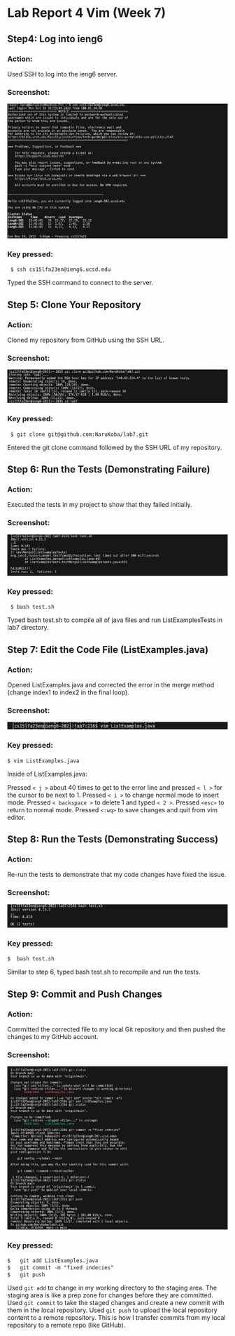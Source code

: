 # Lab Report 4 Vim (Week 7)

## Step4: Log into ieng6

### Action:
Used SSH to log into the ieng6 server.
### Screenshot:
![Image](ssh(login).png)
### Key pressed:
```
 $ ssh cs15lfa23en@ieng6.ucsd.edu
```
Typed the SSH command to connect to the server.

## Step 5: Clone Your Repository

### Action:
Cloned my repository from GitHub using the SSH URL.
### Screenshot:
![Image](gitclone.png)
### Key pressed:
```
 $ git clone git@github.com:NaruKoba/lab7.git
```
Entered the git clone command followed by the SSH URL of my repository.

## Step 6: Run the Tests (Demonstrating Failure)

### Action:
Executed the tests in my project to show that they failed initially.
### Screenshot:
![Image](bash(fail).png)
### Key pressed:
```
 $ bash test.sh
```
Typed bash test.sh to compile all of java files and run ListExamplesTests in lab7 directory.

## Step 7: Edit the Code File (ListExamples.java)

### Action:
Opened ListExamples.java and corrected the error in the merge method (change index1 to index2 in the final loop).
### Screenshot:
![Image](vim.png)
### Key pressed:
```
$ vim ListExamples.java

```
Inside of ListExamples.java:

Pressed `< j >` about 40 times to get to the error line and pressed `< l >` for the cursor to be next to 1. Pressed `< i >` to change normal mode to insert mode. Pressed `< backspace >` to delete 1 and typed `< 2 >`. Pressed `<esc>` to return to normal mode. Pressed `<:wq>` to save changes and quit from vim editor. 



## Step 8: Run the Tests (Demonstrating Success)

### Action:
Re-run the tests to demonstrate that my code changes have fixed the issue.
### Screenshot:
![Image](bash(success).png)
### Key pressed:
```
$  bash test.sh

```
Similar to step 6, typed bash test.sh to recompile and run the tests.


## Step 9: Commit and Push Changes

### Action:
Committed the corrected file to my local Git repository and then pushed the changes to my GitHub account.
### Screenshot:
![Image](gitaddcommitpush.png)
### Key pressed:
```
$   git add ListExamples.java
$   git commit -m "fixed indecies"
$   git push
```
Used `git add` to change in my working directory to the staging area. The staging area is like a prep zone for changes before they are committed. 
Used `git commit` to take the staged changes and create a new commit with them in the local repository.
Used `git push` to upload the local repository content to a remote repository. This is how I transfer commits from my local repository to a remote repo (like GitHub).






